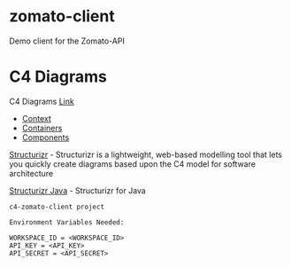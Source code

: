 # zomato-client
Demo client for the Zomato-API

# C4 Diagrams

C4 Diagrams [Link](https://structurizr.com/share/47048)

* [Context](https://structurizr.com/share/47048/diagrams#SystemContext)
* [Containers](https://structurizr.com/share/47048/diagrams#Containers)
* [Components](https://structurizr.com/share/47048/diagrams#Components%20-%20IOS%20App)

[Structurizr](https://structurizr.com) - Structurizr is a lightweight, web-based modelling tool that lets you quickly create diagrams based upon the C4 model for software architecture

[Structurizr Java](https://github.com/structurizr/java) - Structurizr for Java

    
    c4-zomato-client project
    
    Environment Variables Needed:

    WORKSPACE_ID = <WORKSPACE_ID>
    API_KEY = <API_KEY>
    API_SECRET = <API_SECRET> 



